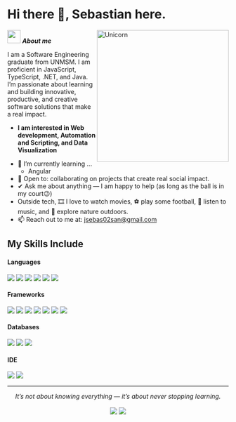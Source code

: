 # Hi there 👋, Sebastian here. 

<img align="right" width=300px alt="Unicorn" src="https://media2.giphy.com/media/v1.Y2lkPTc5MGI3NjExYjJsdWl6ZWsza2htaGE1YmQ4bjRpZzhscTh6anpjYzVrNG9pa2d2dyZlcD12MV9pbnRlcm5hbF9naWZfYnlfaWQmY3Q9Zw/66M6ZwJkTLYikvhrqZ/giphy.gif" />

<img src="https://media0.giphy.com/media/v1.Y2lkPTc5MGI3NjExNmM0enZ1N3d5dzZ6eTdyeXEzbXJoMTRpamJ4NzRmc2d6eTdnM3praiZlcD12MV9pbnRlcm5hbF9naWZfYnlfaWQmY3Q9cw/MxejZGmf918N9PsUuq/giphy.gif" width="30px">&nbsp;***About me***

I am a Software Engineering graduate from UNMSM. I am proficient in JavaScript, TypeScript, .NET, and Java. I’m passionate about learning and building innovative, productive, and creative software solutions that make a real impact.
* **I am interested in Web development, Automation and Scripting, and Data Visualization**
- 🌱 I’m currently learning ...
  - Angular
- 👯 Open to: collaborating on projects that create real social impact.
- ✔ Ask me about anything — I am happy to help (as long as the ball is in my court😉)<br>
- Outside tech, 🎞️ I love to watch movies, ⚽ play some football, 🎵 listen to music, and 🌴 explore nature outdoors.
- 📫 Reach out to me at: <a href="jsebas02san@gmail.com">jsebas02san@gmail.com</a>

## My Skills Include

<h4> Languages </h4>
<span> 
  <img src="https://img.shields.io/badge/c%23-%23239120.svg?style=for-the-badge&logo=csharp&logoColor=white">
  <img src="https://img.shields.io/badge/javascript-%23323330.svg?style=for-the-badge&logo=javascript&logoColor=%23F7DF1E">
  <img src="https://img.shields.io/badge/typescript-%23007ACC.svg?style=for-the-badge&logo=typescript&logoColor=white">
  <img src="https://img.shields.io/badge/dart-%230175C2.svg?style=for-the-badge&logo=dart&logoColor=white">
  <img src="https://img.shields.io/badge/Java-ED8B00?style=for-the-badge&logo=java&logoColor=white">
  <img src="https://img.shields.io/badge/python-3670A0?style=for-the-badge&logo=python&logoColor=ffdd54">
</span>

<h4> Frameworks </h4>
<span>
  <img src="https://img.shields.io/badge/.NET-5C2D91?style=for-the-badge&logo=.net&logoColor=white">
  <img src="https://img.shields.io/badge/angular-%23DD0031.svg?style=for-the-badge&logo=angular&logoColor=white">
  <img src="https://img.shields.io/badge/jquery-%230769AD.svg?style=for-the-badge&logo=jquery&logoColor=white">
  <img src="https://img.shields.io/badge/Bootstrap-563D7C?style=for-the-badge&logo=bootstrap&logoColor=white">
  <img src="https://img.shields.io/badge/tailwindcss-%2338B2AC.svg?style=for-the-badge&logo=tailwind-css&logoColor=white">
  <img src="https://img.shields.io/badge/daisyui-5A0EF8?style=for-the-badge&logo=daisyui&logoColor=white">
  <img src="https://img.shields.io/badge/Flutter-%2302569B.svg?style=for-the-badge&logo=Flutter&logoColor=white">
</span>

<h4> Databases </h4>
<span>
  <img src="https://img.shields.io/badge/Oracle-F80000?style=for-the-badge&logo=oracle&logoColor=white">
  <img src="https://img.shields.io/badge/MySQL-00000F?style=for-the-badge&logo=mysql&logoColor=white">
  <img src="https://img.shields.io/badge/postgres-%23316192.svg?style=for-the-badge&logo=postgresql&logoColor=white">
</span>

<h4> IDE </h4>
<span>
<img src="https://img.shields.io/badge/Visual%20Studio-5C2D91.svg?style=for-the-badge&logo=visual-studio&logoColor=white">
<img src="https://img.shields.io/badge/Visual_Studio_Code-0078D4?style=for-the-badge&logo=visual%20studio%20code&logoColor=white">

<hr>

<p align="center">
   <i>It’s not about knowing everything — it’s about never stopping learning.</i>
   <br>
<br>	
<a href="https://www.linkedin.com/in/sebastian-sanchez-montalvan/" target="_blank"><img src="https://img.shields.io/badge/-LinkedIn-0077B5?style=for-the-badge&logo=Linkedin&logoColor=white"></img></a>
<a href="mailto:jsebas02san@gmail.com" target="_blank"><img src="https://img.shields.io/badge/-Gmail-D14836?style=for-the-badge&logo=Gmail&logoColor=white"></img></a>
<br>
</p>
